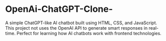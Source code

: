 # OpenAi-ChatGPT-Clone-
A simple ChatGPT-like AI chatbot built using HTML, CSS, and JavaScript. This project not uses the OpenAI API to generate smart responses in real-time. Perfect for learning how AI chatbots work with frontend technologies.
